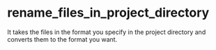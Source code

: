 # rename_files_in_project_directory
It takes the files in the format you specify in the project directory and converts them to the format you want.
